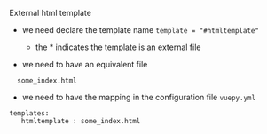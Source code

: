 External html template

* we need declare the template name
  ```template = "#htmltemplate"```
  * the * indicates the template is an external file

* we need to have an equivalent file
```
  some_index.html
```
* we need to have the mapping in the configuration file `vuepy.yml`
```  
templates:
   htmltemplate : some_index.html
```